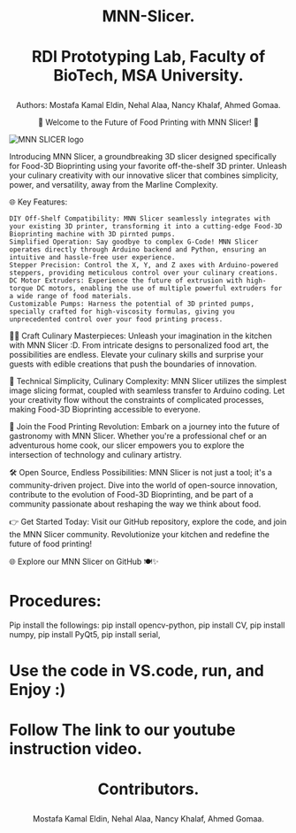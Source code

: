 #  <p align="center"> MNN-Slicer. </p>
#  <p align="center"> RDI Prototyping Lab, Faculty of BioTech, MSA University. </p>
<p align="center"> Authors: Mostafa Kamal Eldin, Nehal Alaa, Nancy Khalaf, Ahmed Gomaa. </p>

<p align="center"> 🍲 Welcome to the Future of Food Printing with MNN Slicer! 🚀 </p>

![MNN SLICER logo](https://github.com/Ahmed-EGomaa/MNN-Slicer/assets/149889556/50d6c47c-e299-461f-805a-9e38a18e7c92)

Introducing MNN Slicer, a groundbreaking 3D slicer designed specifically for Food-3D Bioprinting using your favorite off-the-shelf 3D printer. Unleash your culinary creativity with our innovative slicer that combines simplicity, power, and versatility, away from the Marline Complexity.

🌐 Key Features:

    DIY Off-Shelf Compatibility: MNN Slicer seamlessly integrates with your existing 3D printer, transforming it into a cutting-edge Food-3D Bioprinting machine with 3D pirnted pumps.
    Simplified Operation: Say goodbye to complex G-Code! MNN Slicer operates directly through Arduino backend and Python, ensuring an intuitive and hassle-free user experience.
    Stepper Precision: Control the X, Y, and Z axes with Arduino-powered steppers, providing meticulous control over your culinary creations.
    DC Motor Extruders: Experience the future of extrusion with high-torque DC motors, enabling the use of multiple powerful extruders for a wide range of food materials.
    Customizable Pumps: Harness the potential of 3D printed pumps, specially crafted for high-viscosity formulas, giving you unprecedented control over your food printing process.

👩‍🍳 Craft Culinary Masterpieces:
Unleash your imagination in the kitchen with MNN Slicer :D. From intricate designs to personalized food art, the possibilities are endless. Elevate your culinary skills and surprise your guests with edible creations that push the boundaries of innovation.

🔧 Technical Simplicity, Culinary Complexity:
MNN Slicer utilizes the simplest image slicing format, coupled with seamless transfer to Arduino coding. Let your creativity flow without the constraints of complicated processes, making Food-3D Bioprinting accessible to everyone.

🚀 Join the Food Printing Revolution:
Embark on a journey into the future of gastronomy with MNN Slicer. Whether you're a professional chef or an adventurous home cook, our slicer empowers you to explore the intersection of technology and culinary artistry.

🛠️ Open Source, Endless Possibilities:
MNN Slicer is not just a tool; it's a community-driven project. Dive into the world of open-source innovation, contribute to the evolution of Food-3D Bioprinting, and be part of a community passionate about reshaping the way we think about food.

👉 Get Started Today:
Visit our GitHub repository, explore the code, and join the MNN Slicer community. Revolutionize your kitchen and redefine the future of food printing!

🌐 Explore our MNN Slicer on GitHub 🍽️✨


# Procedures:
Pip install the followings:
pip install opencv-python, 
pip install CV,
pip install numpy,
pip install PyQt5,
pip install serial,

# Use the code in VS.code, run, and Enjoy :)
# Follow The link to our youtube instruction video.
#  <p align="center"> Contributors. </p>
<p align="center"> Mostafa Kamal Eldin, Nehal Alaa, Nancy Khalaf, Ahmed Gomaa. </p>
